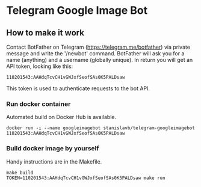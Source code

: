 # Telegram Google Image Bot

## How to make it work
Contact BotFather on Telegram (https://telegram.me/botfather) via private message and write the '/newbot' command. BotFather will ask you for a name (anything) and a username (globally unique). In return you will get an API token, looking like this:

```
110201543:AAHdqTcvCH1vGWJxfSeofSAs0K5PALDsaw
```

This token is used to authenticate requests to the bot API.

### Run docker container
Automated build on Docker Hub is available.

```
docker run -i --name googleimagebot stanislavb/telegram-googleimagebot 110201543:AAHdqTcvCH1vGWJxfSeofSAs0K5PALDsaw
```

### Build docker image by yourself
Handy instructions are in the Makefile.

```
make build
TOKEN=110201543:AAHdqTcvCH1vGWJxfSeofSAs0K5PALDsaw make run
```

